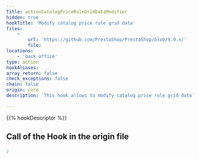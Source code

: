 ```yaml
---
Title: actionCatalogPriceRuleGridDataModifier
hidden: true
hookTitle: 'Modify catalog price rule grid data'
files:
    -
        url: 'https://github.com/PrestaShop/PrestaShop/blob/9.0.x/'
        file: 
locations:
    - 'back office'
type: action
hookAliases: 
array_return: false
check_exceptions: false
chain: false
origin: core
description: 'This hook allows to modify catalog price rule grid data'

---
```


{{% hookDescriptor %}}

## Call of the Hook in the origin file

```php
;
```
